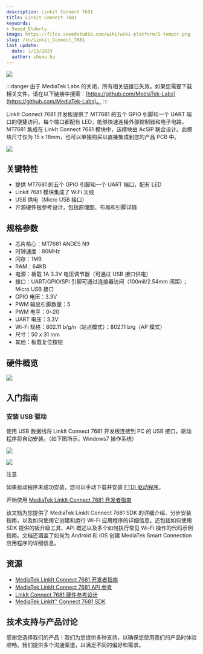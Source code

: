 ```yaml
---
description: Linkit Connect 7681
title: Linkit Connect 7681
keywords:
- Seeed_Elderly
image: https://files.seeedstudio.com/wiki/wiki-platform/S-tempor.png
slug: /cn/Linkit_Connect_7681
last_update:
  date: 1/13/2023
  author: shuxu hu
---
```


![](https://files.seeedstudio.com/wiki/Linkit_Connect_7681/img/Linkit_Connect_7681.jpg)

:::danger
由于 MediaTek Labs 的关闭，所有相关链接已失效。如果您需要下载相关文件，请在以下链接中搜索：[https://github.com/MediaTek-Labs](https://github.com/MediaTek-Labs)。
:::

LinkIt Connect 7681 开发板提供了 MT7681 的五个 GPIO 引脚和一个 UART 端口的便捷访问，每个端口都配有 LED，能够快速连接外部控制器和电子电路。MT7681 集成在 LinkIt Connect 7681 模块中，该模块由 AcSiP 联合设计。此模块尺寸仅为 15 x 18mm，也可以单独购买以直接集成到您的产品 PCB 中。

[![](https://files.seeedstudio.com/wiki/common/Get_One_Now_Banner.png)](https://www.seeedstudio.com/LinkIt-Connect-7681-Wi-Fi-HDK-for-IoT-p-2262.html)

关键特性
------------

-   提供 MT7681 的五个 GPIO 引脚和一个 UART 端口，配有 LED
-   Linkit 7681 模块集成了 WiFi 天线
-   USB 供电（Micro USB 接口）
-   开源硬件板参考设计，包括原理图、布局和引脚详情

规格参数
--------------

-   芯片核心：MT7681 ANDES N9
-   时钟速度：80MHz
-   闪存：1MB
-   RAM：64KB
-   电源：板载 1A 3.3V 电压调节器（可通过 USB 接口供电）
-   接口：UART/GPIO/SPI 引脚可通过连接器访问（100mil/2.54mm 间距）；Micro USB 接口
-   GPIO 电压：3.3V
-   PWM 输出引脚数量：5
-   PWM 电平：0~20
-   UART 电压：3.3V
-   Wi-Fi 规格：802.11 b/g/n（站点模式）；802.11 b/g（AP 模式）
-   尺寸：50 x 31 mm
-   其他：板载复位按钮

硬件概览
-------------

![](https://files.seeedstudio.com/wiki/Linkit_Connect_7681/img/Linkit_Connect_7681_Block_Diagram.jpg)

入门指南
---------------

### 安装 USB 驱动

使用 USB 数据线将 LinkIt Connect 7681 开发板连接到 PC 的 USB 接口。驱动程序将自动安装。（如下图所示，Windows7 操作系统）

![](https://files.seeedstudio.com/wiki/Linkit_Connect_7681/img/Install_FT230X_driver.jpg)

![](https://files.seeedstudio.com/wiki/Linkit_Connect_7681/img/Install_FT230X_driver_ok.jpg)

<div className="admonition note">
  <p className="admonition-title">注意</p>
  如果驱动程序未成功安装，您可以手动下载并安装 <a className="external text" href="https://www.ftdichip.com/Drivers/VCP.htm" rel="nofollow" target="_blank">FTDI 驱动程序</a>。
</div>

开始使用 [MediaTek LinkIt Connect 7681 开发者指南](https://labs.mediatek.com/fileMedia/download/60b77480-f08e-46de-b4ab-513916dcff75)

该文档为您提供了 MediaTek LinkIt Connect 7681 SDK 的详细介绍、分步安装指南，以及如何使用它创建和运行 Wi-Fi 应用程序的详细信息。还包括如何使用 SDK 提供的板升级工具、API 概述以及多个如何执行常见 Wi-Fi 操作的代码示例指南。文档还涵盖了如何为 Android 和 iOS 创建 MediaTek Smart Connection 应用程序的详细信息。

资源
---------

-   [MediaTek LinkIt Connect 7681 开发者指南](https://labs.mediatek.com/fileMedia/download/60b77480-f08e-46de-b4ab-513916dcff75)
-   [MediaTek LinkIt Connect 7681 API 参考](https://labs.mediatek.com/fileMedia/download/5a44333c-f56a-47e6-ad03-9acfa33c9561)
-   [LinkIt Connect 7681 硬件参考设计](https://labs.mediatek.com/fileMedia/download/ff4f5863-55b0-4664-b189-b705153cf061)
-   [MediaTek LinkIt™ Connect 7681 SDK](https://labs.mediatek.com/site/global/developer_tools/mediatek_7681/sdk_intro/index.gsp)

<!-- 此 Markdown 文件来源于 https://www.seeedstudio.com/wiki/Linkit_Connect_7681 -->

## 技术支持与产品讨论

感谢您选择我们的产品！我们为您提供多种支持，以确保您使用我们的产品时体验顺畅。我们提供多个沟通渠道，以满足不同的偏好和需求。

<div class="button_tech_support_container">
<a href="https://forum.seeedstudio.com/" class="button_forum"></a> 
<a href="https://www.seeedstudio.com/contacts" class="button_email"></a>
</div>

<div class="button_tech_support_container">
<a href="https://discord.gg/eWkprNDMU7" class="button_discord"></a> 
<a href="https://github.com/Seeed-Studio/wiki-documents/discussions/69" class="button_discussion"></a>
</div>